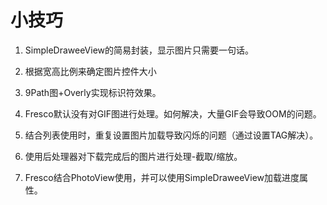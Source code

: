 
# 小技巧

1. SimpleDraweeView的简易封装，显示图片只需要一句话。

2. 根据宽高比例来确定图片控件大小

2. 9Path图+Overly实现标识符效果。

3. Fresco默认没有对GIF图进行处理。如何解决，大量GIF会导致OOM的问题。

4. 结合列表使用时，重复设置图片加载导致闪烁的问题（通过设置TAG解决）。

5. 使用后处理器对下载完成后的图片进行处理-截取/缩放。

6. Fresco结合PhotoView使用，并可以使用SimpleDraweeView加载进度属性。